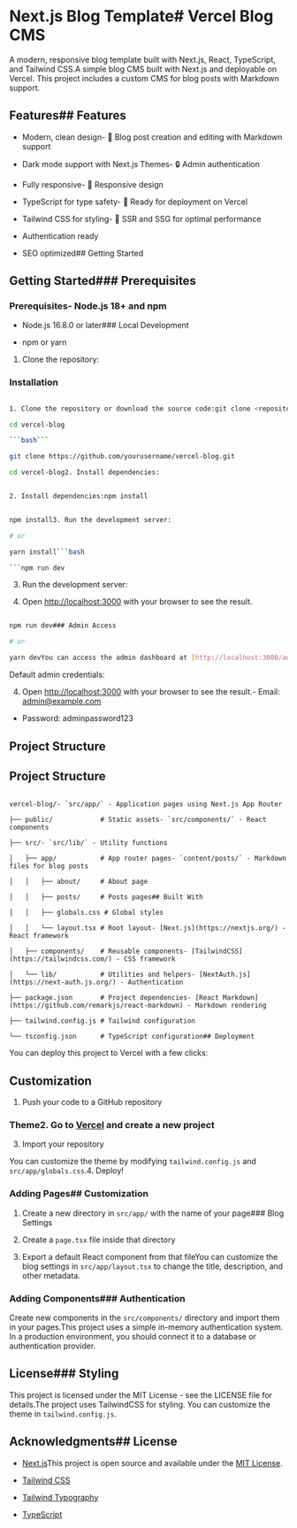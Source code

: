 # Next.js Blog Template# Vercel Blog CMS



A modern, responsive blog template built with Next.js, React, TypeScript, and Tailwind CSS.A simple blog CMS built with Next.js and deployable on Vercel. This project includes a custom CMS for blog posts with Markdown support.



## Features## Features



- Modern, clean design- 📝 Blog post creation and editing with Markdown support

- Dark mode support with Next.js Themes- 🔒 Admin authentication

- Fully responsive- 📱 Responsive design

- TypeScript for type safety- 🚀 Ready for deployment on Vercel

- Tailwind CSS for styling- 🔄 SSR and SSG for optimal performance

- Authentication ready

- SEO optimized## Getting Started



## Getting Started### Prerequisites



### Prerequisites- Node.js 18+ and npm



- Node.js 16.8.0 or later### Local Development

- npm or yarn

1. Clone the repository:

### Installation

```bash

1. Clone the repository or download the source code:git clone <repository-url>

cd vercel-blog

```bash```

git clone https://github.com/yourusername/vercel-blog.git

cd vercel-blog2. Install dependencies:

```

```bash

2. Install dependencies:npm install

```

```bash

npm install3. Run the development server:

# or

yarn install```bash

```npm run dev

```

3. Run the development server:

4. Open [http://localhost:3000](http://localhost:3000) with your browser to see the result.

```bash

npm run dev### Admin Access

# or

yarn devYou can access the admin dashboard at [http://localhost:3000/admin](http://localhost:3000/admin)

```

Default admin credentials:

4. Open [http://localhost:3000](http://localhost:3000) with your browser to see the result.- Email: admin@example.com

- Password: adminpassword123

## Project Structure

## Project Structure

```

vercel-blog/- `src/app/` - Application pages using Next.js App Router

├── public/            # Static assets- `src/components/` - React components

├── src/- `src/lib/` - Utility functions

│   ├── app/           # App router pages- `content/posts/` - Markdown files for blog posts

│   │   ├── about/     # About page

│   │   ├── posts/     # Posts pages## Built With

│   │   ├── globals.css # Global styles

│   │   └── layout.tsx # Root layout- [Next.js](https://nextjs.org/) - React framework

│   ├── components/    # Reusable components- [TailwindCSS](https://tailwindcss.com/) - CSS framework

│   └── lib/           # Utilities and helpers- [NextAuth.js](https://next-auth.js.org/) - Authentication

├── package.json       # Project dependencies- [React Markdown](https://github.com/remarkjs/react-markdown) - Markdown rendering

├── tailwind.config.js # Tailwind configuration

└── tsconfig.json      # TypeScript configuration## Deployment

```

You can deploy this project to Vercel with a few clicks:

## Customization

1. Push your code to a GitHub repository

### Theme2. Go to [Vercel](https://vercel.com) and create a new project

3. Import your repository

You can customize the theme by modifying `tailwind.config.js` and `src/app/globals.css`.4. Deploy!



### Adding Pages## Customization



1. Create a new directory in `src/app/` with the name of your page### Blog Settings

2. Create a `page.tsx` file inside that directory

3. Export a default React component from that fileYou can customize the blog settings in `src/app/layout.tsx` to change the title, description, and other metadata.



### Adding Components### Authentication



Create new components in the `src/components/` directory and import them in your pages.This project uses a simple in-memory authentication system. In a production environment, you should connect it to a database or authentication provider.



## License### Styling



This project is licensed under the MIT License - see the LICENSE file for details.The project uses TailwindCSS for styling. You can customize the theme in `tailwind.config.js`.



## Acknowledgments## License



- [Next.js](https://nextjs.org/)This project is open source and available under the [MIT License](LICENSE).

- [Tailwind CSS](https://tailwindcss.com/)
- [Tailwind Typography](https://github.com/tailwindlabs/tailwindcss-typography)
- [TypeScript](https://www.typescriptlang.org/)